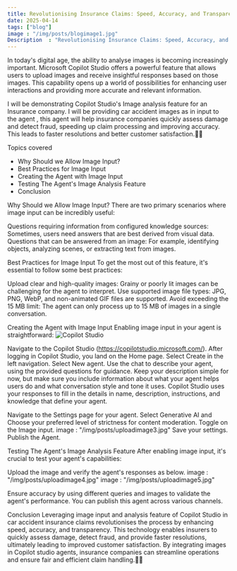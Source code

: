 ```yaml
---
title: Revolutionising Insurance Claims: Speed, Accuracy, and Transparency with Copilot Studio
date: 2025-04-14
tags: ["blog"]
image : "/img/posts/blogimage1.jpg"
Description  : "Revolutionising Insurance Claims: Speed, Accuracy, and Transparency with Copilot Studio"
---
```

In today's digital age, the ability to analyse images is becoming increasingly important. Microsoft Copilot Studio offers a powerful feature that allows users to upload images and receive insightful responses based on those images. This capability opens up a world of possibilities for enhancing user interactions and providing more accurate and relevant information.

I will be demonstrating Copilot Studio's Image analysis feature for an Insurance company. I will be providing car accident images as in input to the agent , this agent will help insurance companies quickly assess damage and detect fraud, speeding up claim processing and improving accuracy. This leads to faster resolutions and better customer satisfaction.🚗📸

Topics covered
* Why Should we Allow Image Input?
* Best Practices for Image Input
* Creating the Agent with Image Input
* Testing The Agent's Image Analysis Feature
* Conclusion



Why Should we Allow Image Input?
There are two primary scenarios where image input can be incredibly useful:

Questions requiring information from configured knowledge sources: Sometimes, users need answers that are best derived from visual data.
Questions that can be answered from an image: For example, identifying objects, analyzing scenes, or extracting text from images.

Best Practices for Image Input
To get the most out of this feature, it's essential to follow some best practices:

Upload clear and high-quality images: Grainy or poorly lit images can be challenging for the agent to interpret.
Use supported image file types: JPG, PNG, WebP, and non-animated GIF files are supported.
Avoid exceeding the 15 MB limit: The agent can only process up to 15 MB of images in a single conversation.

Creating the Agent with Image Input
Enabling image input in your agent is straightforward:
![Copilot Studio](/img/posts/uploadblogimage2.jpg "Copilot Studio")


Navigate to the Copilot Studio (https://copilotstudio.microsoft.com/).
After logging in Copilot Studio, you land on the Home page. Select Create in the left navigation.
 Select New agent.
Use the chat to describe your agent, using the provided questions for guidance.
Keep your description simple for now, but make sure you include information about what your agent helps users do and what conversation style and tone it uses. Copilot Studio uses your responses to fill in the details in name, description, instructions, and knowledge that define your agent.

Navigate to the Settings page for your agent.
Select Generative AI and Choose your preferred level of strictness for content moderation.
Toggle on the Image input.
image : "/img/posts/uploadimage3.jpg"
Save your settings.
Publish the Agent.

Testing The Agent's Image Analysis Feature
After enabling image input, it's crucial to test your agent's capabilities:

Upload the image and verify the agent's responses as below.
image : "/img/posts/uploadimage4.jpg"
 image : "/img/posts/uploadimage5.jpg"

Ensure accuracy by using different queries and images to validate the agent's performance.
You can publish this agent across various channels.

Conclusion
Leveraging image input and analysis feature of Copilot Studio in car accident insurance claims revolutionises the process by enhancing speed, accuracy, and transparency. This technology enables insurers to quickly assess damage, detect fraud, and provide faster resolutions, ultimately leading to improved customer satisfaction. By integrating images in Copilot studio agents, insurance companies can streamline operations and ensure fair and efficient claim handling.🚗📸